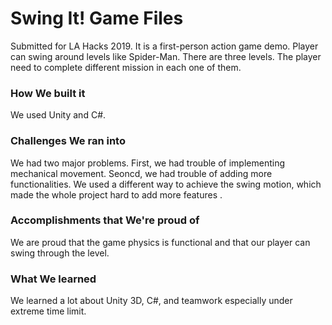 # Swing It! Game Files
Submitted for LA Hacks 2019.
It is a first-person action game demo. Player can swing around levels like Spider-Man. There are three levels. The player need to complete different mission in each one of them.

### How We built it
We used Unity and C#.

### Challenges We ran into
We had two major problems. First, we had trouble of implementing mechanical movement. Seoncd, we had trouble of adding more functionalities. We used a different way to achieve the swing motion, which made the whole project hard to add more features .  

### Accomplishments that We're proud of
We are proud that the game physics is functional and that our player can swing through the level.

### What We learned
We learned a lot about Unity 3D, C#, and teamwork especially under extreme time limit.

